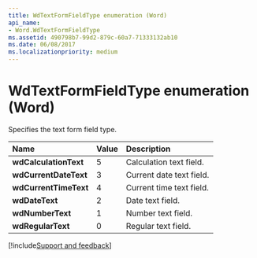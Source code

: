 ```yaml
---
title: WdTextFormFieldType enumeration (Word)
api_name:
- Word.WdTextFormFieldType
ms.assetid: 490798b7-99d2-879c-60a7-71333132ab10
ms.date: 06/08/2017
ms.localizationpriority: medium
---
```



# WdTextFormFieldType enumeration (Word)

Specifies the text form field type.



|Name|Value|Description|
|:-----|:-----|:-----|
| **wdCalculationText**|5|Calculation text field.|
| **wdCurrentDateText**|3|Current date text field.|
| **wdCurrentTimeText**|4|Current time text field.|
| **wdDateText**|2|Date text field.|
| **wdNumberText**|1|Number text field.|
| **wdRegularText**|0|Regular text field.|

[!include[Support and feedback](~/includes/feedback-boilerplate.md)]